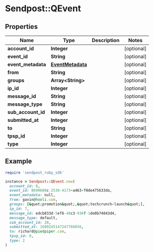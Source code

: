 # Sendpost::QEvent

## Properties

| Name | Type | Description | Notes |
| ---- | ---- | ----------- | ----- |
| **account_id** | **Integer** |  | [optional] |
| **event_id** | **String** |  | [optional] |
| **event_metadata** | [**EventMetadata**](EventMetadata.md) |  | [optional] |
| **from** | **String** |  | [optional] |
| **groups** | **Array&lt;String&gt;** |  | [optional] |
| **ip_id** | **Integer** |  | [optional] |
| **message_id** | **String** |  | [optional] |
| **message_type** | **String** |  | [optional] |
| **sub_account_id** | **Integer** |  | [optional] |
| **submitted_at** | **Integer** |  | [optional] |
| **to** | **String** |  | [optional] |
| **tpsp_id** | **Integer** |  | [optional] |
| **type** | **Integer** |  | [optional] |

## Example

```ruby
require 'sendpost_ruby_sdk'

instance = Sendpost::QEvent.new(
  account_id: 8,
  event_id: 8690608c-2538-4173-a463-f0de475633da,
  event_metadata: null,
  from: gavin@hooli.com,
  groups: [&quot;promotion&quot;,&quot;techcrunch-launch&quot;],
  ip_id: 7,
  message_id: edcb833d-5ef6-48c3-936f-1de0b74843d4,
  message_type: default,
  sub_account_id: 28,
  submitted_at: 1689245147247766056,
  to: richard@piedpiper.com,
  tpsp_id: 0,
  type: 2
)
```


